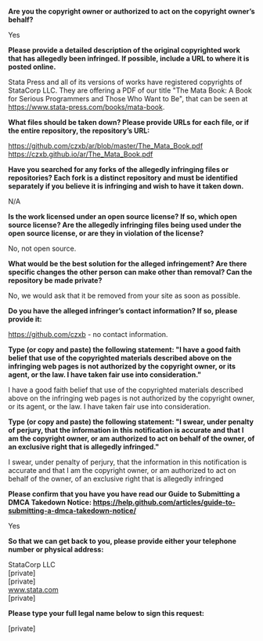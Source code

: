 **Are you the copyright owner or authorized to act on the copyright owner’s behalf?** 

Yes

**Please provide a detailed description of the original copyrighted work that has allegedly been infringed. If possible, include a URL to where it is posted online.**

Stata Press and all of its versions of works have registered copyrights of StataCorp LLC. They are offering a PDF of our title "The Mata Book: A Book for Serious Programmers and Those Who Want to Be", that can be seen at https://www.stata-press.com/books/mata-book.

**What files should be taken down? Please provide URLs for each file, or if the entire repository, the repository’s URL:**

https://github.com/czxb/ar/blob/master/The_Mata_Book.pdf 
https://czxb.github.io/ar/The_Mata_Book.pdf

**Have you searched for any forks of the allegedly infringing files or repositories? Each fork is a distinct repository and must be identified separately if you believe it is infringing and wish to have it taken down.** 

N/A

**Is the work licensed under an open source license? If so, which open source license? Are the allegedly infringing files being used under the open source license, or are they in violation of the license?** 

No, not open source.

**What would be the best solution for the alleged infringement? Are there specific changes the other person can make other than removal? Can the repository be made private?** 

No, we would ask that it be removed from your site as soon as possible.

**Do you have the alleged infringer’s contact information? If so, please provide it:** 

https://github.com/czxb - no contact information.

**Type (or copy and paste) the following statement: "I have a good faith belief that use of the copyrighted materials described above on the infringing web pages is not authorized by the copyright owner, or its agent, or the law. I have taken fair use into consideration."** 

I have a good faith belief that use of the copyrighted materials described above on the infringing web pages is not authorized by the copyright owner, or its agent, or the law. I have taken fair use into consideration.

**Type (or copy and paste) the following statement: "I swear, under penalty of perjury, that the information in this notification is accurate and that I am the copyright owner, or am authorized to act on behalf of the owner, of an exclusive right that is allegedly infringed."** 

I swear, under penalty of perjury, that the information in this notification is accurate and that I am the copyright owner, or am authorized to act on behalf of the owner, of an exclusive right that is allegedly infringed

**Please confirm that you have you have read our Guide to Submitting a DMCA Takedown Notice: https://help.github.com/articles/guide-to-submitting-a-dmca-takedown-notice/**

Yes

**So that we can get back to you, please provide either your telephone number or physical address:** 

StataCorp LLC   
[private]  
[private]   
www.stata.com   
[private]

**Please type your full legal name below to sign this request:**

[private]
